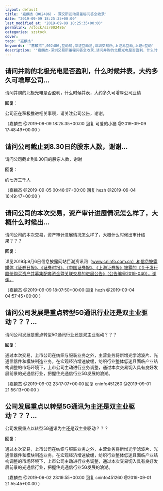 ```yaml
---
layout: default
title: '嘉麟杰（002486）- 深交所互动易董秘问答全收录'
date: "2019-09-09 18:25:35+00:00"
last_modified_at: "2019-09-09 18:25:35+00:00"
permalink: /stock/sz/002486/
categories: szstock
cover: 
tags: "嘉麟杰"
keywords: '"嘉麟杰",002486,互动易,深证互动易,深圳交易所,上证易互动,上证e互动'
description: '"嘉麟杰-深圳交易所董秘问答全收录,请问并购的北极光电是否盈利，什么时候并表，大约多久可增厚公司业绩"'
---
```


## 请问并购的北极光电是否盈利，什么时候并表，大约多久可增厚公司...

请问并购的北极光电是否盈利，什么时候并表，大约多久可增厚公司业绩

**回复**：

公司正在积极推进相关事项，请关注公司公告，谢谢。 

（嘉麟杰  @2019-09-09 18:25:35+00:00 回复 可爱的小猪  @2019-09-09 17:48:49+00:00 ）

## 请问公司截止到8.30日的股东人数，谢谢...

请问公司截止到8.30日的股东人数，谢谢

**回复**：

约七万三千人 

（嘉麟杰  @2019-09-05 00:48:07+00:00 回复 hezh  @2019-09-04 16:49:47+00:00 ）

## 请问公司的本次交易，资产审计进展情况怎么样了，大概什么时候出...

请问公司的本次交易，资产审计进展情况怎么样了，大概什么时候出审计结果？？？

**回复**：

详见2019年9月6日信息披露网站巨潮资讯网（www.cninfo.com.cn）和信息披露媒体《证券日报》、《证券时报》、《中国证券报》、《上海证券报》披露的《关于发行股份购买资产并募集配套资金暨关联交易的进展公告》（公告编号2019-040），谢谢。 

（嘉麟杰  @2019-09-09 18:07:50+00:00 回复 hezh  @2019-09-04 04:57:45+00:00 ）

## 请问公司发展是重点转型5G通讯行业还是双主业驱动？？？...

请问公司发展是重点转型5G通讯行业还是双主业驱动？？？

**回复**：

通过本次交易，上市公司在纺织与服装业务之外，主营业务将新增光学滤波片、光通信器件和模块制造业务。在宏观经济增速放缓，纺织行业整体低迷且面临产业结构调整的市场环境下，上市公司主动进行业务调整，通过本次交易切入具有良好发展前景的光通信行业，把握住光通信行业5G发展的浪潮。 

（嘉麟杰  @2019-09-02 23:17:07+00:00 回复 cninfo451260  @2019-09-01 21:56:13+00:00 ）

## 公司发展重点以转型5G通讯为主还是双主业驱动？？？...

公司发展重点以转型5G通讯为主还是双主业驱动？？？

**回复**：

通过本次交易，上市公司在纺织与服装业务之外，主营业务将新增光学滤波片、光通信器件和模块制造业务。在宏观经济增速放缓，纺织行业整体低迷且面临产业结构调整的市场环境下，上市公司主动进行业务调整，通过本次交易切入具有良好发展前景的光通信行业，把握住光通信行业5G发展的浪潮。 

（嘉麟杰  @2019-09-02 23:19:55+00:00 回复 cninfo451260  @2019-09-01 21:55:45+00:00 ）

